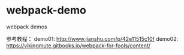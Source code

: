 # webpack-demo
webpack demos

参考教程：
demo01: http://www.jianshu.com/p/42e11515c10f
demo02: https://vikingmute.gitbooks.io/webpack-for-fools/content/
